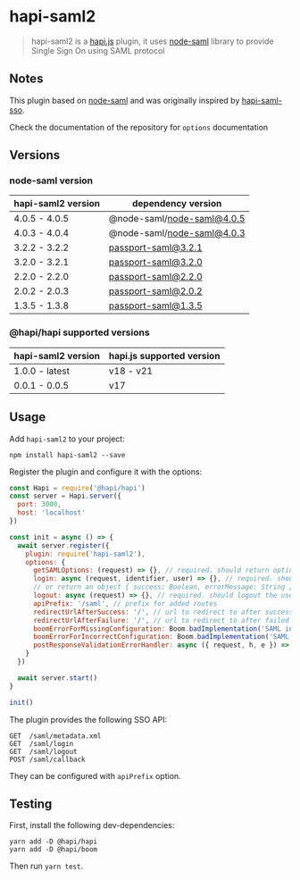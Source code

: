 # hapi-saml2

> hapi-saml2 is a [hapi.js](https://hapijs.com/) plugin, it uses [node-saml](https://github.com/node-saml/node-saml) library to provide Single Sign On using SAML protocol


## Notes

This plugin based on [node-saml](https://github.com/node-saml/node-saml) and was originally inspired by [hapi-saml-sso](https://www.npmjs.com/package/hapi-saml-sso).

Check the documentation of the repository for `options` documentation

## Versions

### node-saml version

| hapi-saml2 version | dependency version         |
|--------------------|----------------------------|
| 4.0.5 - 4.0.5      | @node-saml/node-saml@4.0.5 |
| 4.0.3 - 4.0.4      | @node-saml/node-saml@4.0.3 |
| 3.2.2 - 3.2.2      | passport-saml@3.2.1        |
| 3.2.0 - 3.2.1      | passport-saml@3.2.0        |
| 2.2.0 - 2.2.0      | passport-saml@2.2.0        |
| 2.0.2 - 2.0.3      | passport-saml@2.0.2        |
| 1.3.5 - 1.3.8      | passport-saml@1.3.5        |

### @hapi/hapi supported versions

| hapi-saml2 version | hapi.js supported version |
|----|---------------------------|
| 1.0.0 - latest | v18 - v21                 |
| 0.0.1 - 0.0.5 | v17                       |

## Usage

Add `hapi-saml2` to your project:

```
npm install hapi-saml2 --save
```

Register the plugin and configure it with the options:

```javascript
const Hapi = require('@hapi/hapi')
const server = Hapi.server({
  port: 3000,
  host: 'localhost'
})

const init = async () => {
  await server.register({
    plugin: require('hapi-saml2'),
    options: {
      getSAMLOptions: (request) => {}, // required. should return options for `node-saml`
      login: async (request, identifier, user) => {}, // required. should return true if user is authenticated and authenticate user based on identifier (Profile.nameID is used), 
      // or return an object { success: Boolean, errorMessage: String } to sent an error message to postResponseValidationErrorHandler(if implemented)
      logout: async (request) => {}, // required. should logout the user on the app
      apiPrefix: '/saml', // prefix for added routes
      redirectUrlAfterSuccess: '/', // url to redirect to after successful login
      redirectUrlAfterFailure: '/', // url to redirect to after failed login
      boomErrorForMissingConfiguration: Boom.badImplementation('SAML instance is not configured'), // Boom error to throw on missing configuration error
      boomErrorForIncorrectConfiguration: Boom.badImplementation('SAML configuration is incorrect'), // Boom error to throw on incorrect configuration error
      postResponseValidationErrorHandler: async ({ request, h, e }) => { return h.redirect('/errorPage') } // function to handle Post Response validation errors
    }
  })

  await server.start()
}

init()
```

The plugin provides the following SSO API:
```
GET  /saml/metadata.xml
GET  /saml/login
GET  /saml/logout
POST /saml/callback
```

They can be configured with `apiPrefix` option.

## Testing

First, install the following dev-dependencies:
```
yarn add -D @hapi/hapi
yarn add -D @hapi/boom
```

Then run `yarn test`. 

